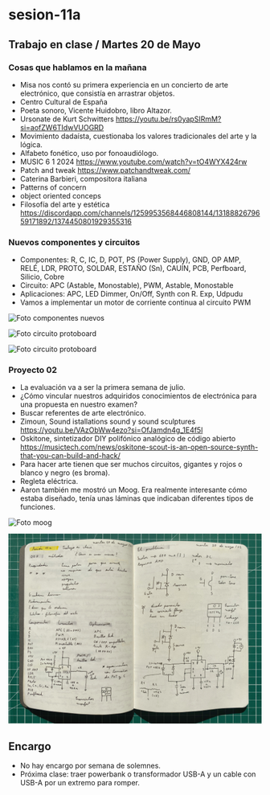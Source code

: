 # sesion-11a

## Trabajo en clase / Martes 20 de Mayo

### Cosas que hablamos en la mañana

- Misa nos contó su primera experiencia en un concierto de arte electrónico, que consistía en arrastrar objetos.
- Centro Cultural de España
- Poeta sonoro, Vicente Huidobro, libro Altazor.
- Ursonate de Kurt Schwitters <https://youtu.be/rs0yapSIRmM?si=aofZW6TIdwVUOGRD>
- Movimiento dadaísta, cuestionaba los valores tradicionales del arte y la lógica.
- Alfabeto fonético, uso por fonoaudiólogo.
- MUSIC 6 1 2024 <https://www.youtube.com/watch?v=tO4WYX424rw>
- Patch and tweak <https://www.patchandtweak.com/>
- Caterina Barbieri, compositora italiana
- Patterns of concern
- object oriented conceps
- Filosofía del arte y estética <https://discordapp.com/channels/1259953568446808144/1318882679659171892/1374450801929355316>

### Nuevos componentes y circuitos

- Componentes: R, C, IC, D, POT, PS (Power Supply), GND, OP AMP, RELÉ, LDR, PROTO, SOLDAR, ESTAÑO (Sn), CAUÍN, PCB, Perfboard, Silicio, Cobre
- Circuito: APC (Astable, Monostable), PWM, Astable, Monostable
- Aplicaciones: APC, LED Dimmer, On/Off, Synth con R. Exp, Udpudu
- Vamos a implementar un motor de corriente continua al circuito PWM

![Foto componentes nuevos](./archivos/tme-sesion11a-componentes.JPEG)

![Foto circuito protoboard](./archivos/tme-sesion11a-circuito01.jpg)

![Foto circuito protoboard](./archivos/tme-sesion11a-circuito02.jpeg)

### Proyecto 02

- La evaluación va a ser la primera semana de julio.
- ¿Cómo vincular nuestros adquiridos conocimientos de electrónica para una propuesta en nuestro examen?
- Buscar referentes de arte electrónico.
- Zimoun, Sound istallations sound y sound sculptures <https://youtu.be/VAzObWw4ezo?si=OfJamdn4g_1E4f5l>
- Oskitone, sintetizador DIY polifónico analógico de código abierto <https://musictech.com/news/oskitone-scout-is-an-open-source-synth-that-you-can-build-and-hack/>
- Para hacer arte tienen que ser muchos circuitos, gigantes y rojos o blanco y negro (es broma).
- Regleta eléctrica.
- Aaron también me mostró un Moog. Era realmente interesante cómo estaba diseñado, tenía unas láminas que indicaban diferentes tipos de funciones.

![Foto moog](./archivos/tme-sesion11a-moog.jpg)

![Foto de los apuntes de mi bitácora](./archivos/tme-sesion11a-bitacora.jpeg)

## Encargo

- No hay encargo por semana de solemnes.
- Próxima clase: traer powerbank o transformador USB-A y un cable con USB-A por un extremo para romper.
